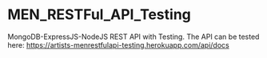 # MEN_RESTFul_API_Testing
MongoDB-ExpressJS-NodeJS REST API with Testing.
The API can be tested here: https://artists-menrestfulapi-testing.herokuapp.com/api/docs
